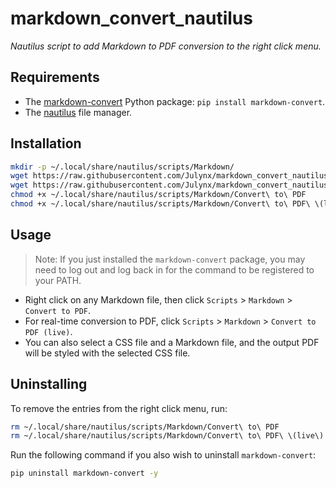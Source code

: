 # markdown_convert_nautilus

_Nautilus script to add Markdown to PDF conversion to the right click menu._

## Requirements

- The [markdown-convert](https://github.com/Julynx/markdown_convert) Python package: `pip install markdown-convert`.
- The [nautilus](https://packages.debian.org/bookworm/nautilus) file manager.

## Installation

```bash
mkdir -p ~/.local/share/nautilus/scripts/Markdown/
wget https://raw.githubusercontent.com/Julynx/markdown_convert_nautilus/main/Convert%20to%20PDF -O ~/.local/share/nautilus/scripts/Markdown/Convert\ to\ PDF
wget https://raw.githubusercontent.com/Julynx/markdown_convert_nautilus/main/Convert%20to%20PDF%20\(live\) -O ~/.local/share/nautilus/scripts/Markdown/Convert\ to\ PDF\ \(live\)
chmod +x ~/.local/share/nautilus/scripts/Markdown/Convert\ to\ PDF
chmod +x ~/.local/share/nautilus/scripts/Markdown/Convert\ to\ PDF\ \(live\)
```

## Usage

> Note: If you just installed the `markdown-convert` package, you may need to log out and log back in for the command to be registered to your PATH.

- Right click on any Markdown file, then click `Scripts` > `Markdown` > `Convert to PDF`.
- For real-time conversion to PDF, click `Scripts` > `Markdown` > `Convert to PDF (live)`.
- You can also select a CSS file and a Markdown file, and the output PDF will be styled with the selected CSS file.

## Uninstalling

To remove the entries from the right click menu, run:

```bash
rm ~/.local/share/nautilus/scripts/Markdown/Convert\ to\ PDF
rm ~/.local/share/nautilus/scripts/Markdown/Convert\ to\ PDF\ \(live\)
```

Run the following command if you also wish to uninstall `markdown-convert`:

```bash
pip uninstall markdown-convert -y
```

